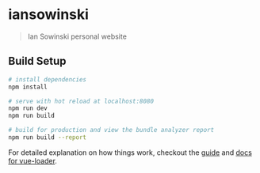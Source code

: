 # iansowinski

> Ian Sowinski personal website

## Build Setup

``` bash
# install dependencies
npm install

# serve with hot reload at localhost:8080
npm run dev
npm run build

# build for production and view the bundle analyzer report
npm run build --report
```

For detailed explanation on how things work, checkout the [guide](http://vuejs-templates.github.io/webpack/) and [docs for vue-loader](http://vuejs.github.io/vue-loader).

